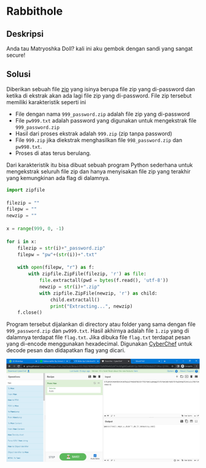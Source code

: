 # Rabbithole

## Deskripsi

Anda tau Matryoshka Doll? kali ini aku gembok dengan sandi yang sangat secure!

## Solusi
Diberikan sebuah file [zip](./Challenge/1000.zip) yang isinya berupa file zip yang di-password dan ketika di ekstrak akan ada lagi file zip yang di-password.
File zip tersebut memiliki karakteristik seperti ini
- File dengan nama `999_password.zip` adalah file zip yang di-password
- File `pw999.txt` adalah password yang digunakan untuk mengekstrak file `999_password.zip`
- Hasil dari proses ekstrak adalah `999.zip` (zip tanpa password)
- File `999.zip` jika diekstrak menghasilkan file `998_password.zip` dan `pw998.txt`.
- Proses di atas terus berulang.

Dari karakteristik itu bisa dibuat sebuah program Python sederhana untuk mengekstrak seluruh file zip dan hanya menyisakan file zip yang terakhir yang kemungkinan ada flag di dalamnya.

```python
import zipfile

filezip = ""
filepw = ""
newzip = ""

x = range(999, 0, -1)

for i in x:
    filezip = str(i)+"_password.zip"
    filepw = "pw"+(str(i))+".txt"
    
    with open(filepw, "r") as f:
        with zipfile.ZipFile(filezip, 'r') as file:
            file.extractall(pwd = bytes(f.read(), 'utf-8'))
            newzip = str(i)+".zip"
            with zipfile.ZipFile(newzip, 'r') as child:
                child.extractall()
                print("Extracting...", newzip) 
    f.close()
```

Program tersebut dijalankan di directory atau folder yang sama dengan file `999_password.zip` dan `pw999.txt`.
Hasil akhirnya adalah file `1.zip` yang di dalamnya terdapat file `flag.txt`. Jika dibuka file `flag.txt` terdapat pesan yang di-encode menggunakan hexadecimal.
Digunakan [CyberChef](https://gchq.github.io/CyberChef/) untuk decode pesan dan didapatkan flag yang dicari.

![Flag](./flag.png)
